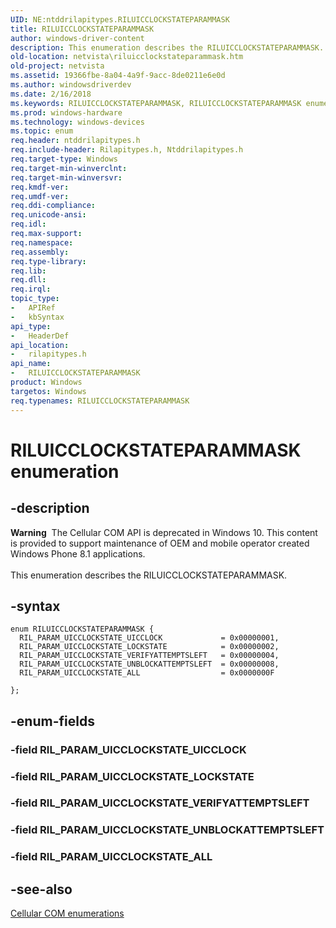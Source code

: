 ```yaml
---
UID: NE:ntddrilapitypes.RILUICCLOCKSTATEPARAMMASK
title: RILUICCLOCKSTATEPARAMMASK
author: windows-driver-content
description: This enumeration describes the RILUICCLOCKSTATEPARAMMASK.
old-location: netvista\riluicclockstateparammask.htm
old-project: netvista
ms.assetid: 19366fbe-8a04-4a9f-9acc-8de0211e6e0d
ms.author: windowsdriverdev
ms.date: 2/16/2018
ms.keywords: RILUICCLOCKSTATEPARAMMASK, RILUICCLOCKSTATEPARAMMASK enumeration [Network Drivers Starting with Windows Vista], RIL_PARAM_UICCLOCKSTATE_ALL, RIL_PARAM_UICCLOCKSTATE_LOCKSTATE, RIL_PARAM_UICCLOCKSTATE_UICCLOCK, RIL_PARAM_UICCLOCKSTATE_UNBLOCKATTEMPTSLEFT, RIL_PARAM_UICCLOCKSTATE_VERIFYATTEMPTSLEFT, netvista.riluicclockstateparammask, rilapitypes/RILUICCLOCKSTATEPARAMMASK, rilapitypes/RIL_PARAM_UICCLOCKSTATE_ALL, rilapitypes/RIL_PARAM_UICCLOCKSTATE_LOCKSTATE, rilapitypes/RIL_PARAM_UICCLOCKSTATE_UICCLOCK, rilapitypes/RIL_PARAM_UICCLOCKSTATE_UNBLOCKATTEMPTSLEFT, rilapitypes/RIL_PARAM_UICCLOCKSTATE_VERIFYATTEMPTSLEFT
ms.prod: windows-hardware
ms.technology: windows-devices
ms.topic: enum
req.header: ntddrilapitypes.h
req.include-header: Rilapitypes.h, Ntddrilapitypes.h
req.target-type: Windows
req.target-min-winverclnt: 
req.target-min-winversvr: 
req.kmdf-ver: 
req.umdf-ver: 
req.ddi-compliance: 
req.unicode-ansi: 
req.idl: 
req.max-support: 
req.namespace: 
req.assembly: 
req.type-library: 
req.lib: 
req.dll: 
req.irql: 
topic_type:
-	APIRef
-	kbSyntax
api_type:
-	HeaderDef
api_location:
-	rilapitypes.h
api_name:
-	RILUICCLOCKSTATEPARAMMASK
product: Windows
targetos: Windows
req.typenames: RILUICCLOCKSTATEPARAMMASK
---
```


# RILUICCLOCKSTATEPARAMMASK enumeration


## -description


<div class="alert"><b>Warning</b>  The Cellular COM API is deprecated in Windows 10. This content is provided to support maintenance of OEM and mobile operator created Windows Phone 8.1 applications.</div><div> </div>This enumeration describes the RILUICCLOCKSTATEPARAMMASK.


## -syntax


````
enum RILUICCLOCKSTATEPARAMMASK {
  RIL_PARAM_UICCLOCKSTATE_UICCLOCK             = 0x00000001, 
  RIL_PARAM_UICCLOCKSTATE_LOCKSTATE            = 0x00000002, 
  RIL_PARAM_UICCLOCKSTATE_VERIFYATTEMPTSLEFT   = 0x00000004, 
  RIL_PARAM_UICCLOCKSTATE_UNBLOCKATTEMPTSLEFT  = 0x00000008, 
  RIL_PARAM_UICCLOCKSTATE_ALL                  = 0x0000000F 

};
````


## -enum-fields




### -field RIL_PARAM_UICCLOCKSTATE_UICCLOCK


### -field RIL_PARAM_UICCLOCKSTATE_LOCKSTATE


### -field RIL_PARAM_UICCLOCKSTATE_VERIFYATTEMPTSLEFT


### -field RIL_PARAM_UICCLOCKSTATE_UNBLOCKATTEMPTSLEFT


### -field RIL_PARAM_UICCLOCKSTATE_ALL


## -see-also

<a href="https://msdn.microsoft.com/library/windows/hardware/dn946509">Cellular COM enumerations</a>



 

 


